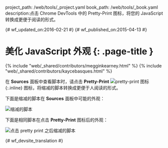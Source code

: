 project_path: /web/tools/_project.yaml
book_path: /web/tools/_book.yaml
description:点击 Chrome DevTools 中的 Pretty-Print 图标，将您的 JavaScript 转换成更便于阅读的形式。

{# wf_updated_on:2016-02-21 #}
{# wf_published_on:2015-04-13 #}

# 美化 JavaScript 外观 {: .page-title }

{% include "web/_shared/contributors/megginkearney.html" %}
{% include "web/_shared/contributors/kaycebasques.html" %}

在 **Sources** 面板中查看脚本时，请点击 **Pretty-Print**
![pretty-print 图标](imgs/prettyprint-icon.png){:.inline} 图标，将缩减的脚本转换成更便于人阅读的形式。


下面是缩减的脚本在 **Sources** 面板中可能的外观：

![缩减的脚本](imgs/pretty-print-off.jpg)

下面是相同脚本在点击 **Pretty-Print** 图标后的外观：

![点击 pretty print 之后缩减的脚本](imgs/pretty-print-on.jpg)


{# wf_devsite_translation #}

